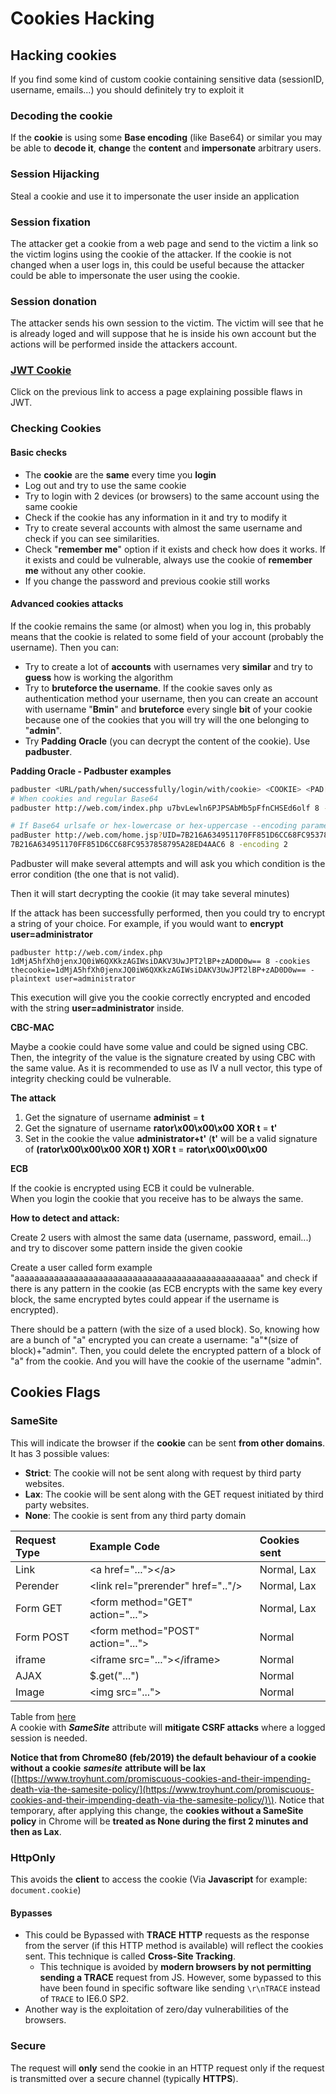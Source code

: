 # Cookies Hacking

## Hacking cookies

If you find some kind of custom cookie containing sensitive data \(sessionID, username, emails...\) you should definitely try to exploit it

### Decoding the cookie

If the **cookie** is using some **Base encoding** \(like Base64\) or similar you may be able to **decode it**, **change** the **content** and **impersonate** arbitrary users.

### Session Hijacking

Steal a cookie and use it to impersonate the user inside an application

### Session fixation

The attacker get a cookie from a web page and send to the victim a link so the victim logins using the cookie of the attacker. If the cookie is not changed when a user logs in, this could be useful because the attacker could be able to impersonate the user using the cookie.

### Session donation

The attacker sends his own session to the victim. The victim will see that he is already loged and will suppose that he is inside his own account but the actions will be performed inside the attackers account.

### [JWT Cookie](hacking-jwt-json-web-tokens.md)

Click on the previous link to access a page explaining possible flaws in JWT.

### Checking Cookies

#### **Basic checks**

* The **cookie** are the **same** every time you **login**
* Log out and try to use the same cookie
* Try to login with 2 devices \(or browsers\) to the same account using the same cookie
* Check if the cookie has any information in it and try to modify it
* Try to create several accounts with almost the same username and check if you can see similarities.
* Check "**remember me**" option if it exists and check how does it works. If it exists and could be vulnerable, always use the cookie of **remember me** without any other cookie.
* If you change the password and previous cookie still works

#### **Advanced cookies attacks**

If the cookie remains the same \(or almost\) when you log in, this probably means that the cookie is related to some field of your account \(probably the username\). Then you can:

* Try to create a lot of **accounts** with usernames very **similar** and try to **guess** how is working the algorithm
* Try to **bruteforce the username**. If the cookie saves only as authentication method your username, then you can create an account with username "**Bmin**" and **bruteforce** every single **bit** of your cookie because one of the cookies that you will try will the one belonging to "**admin**".
* Try **Padding** **Oracle** \(you can decrypt the content of the cookie\). Use **padbuster**.

**Padding Oracle - Padbuster examples**

```bash
padbuster <URL/path/when/successfully/login/with/cookie> <COOKIE> <PAD[8-16]>
# When cookies and regular Base64
padbuster http://web.com/index.php u7bvLewln6PJPSAbMb5pFfnCHSEd6olf 8 -cookies auth=u7bvLewln6PJPSAbMb5pFfnCHSEd6olf

# If Base64 urlsafe or hex-lowercase or hex-uppercase --encoding parameter is needed, for example:
padBuster http://web.com/home.jsp?UID=7B216A634951170FF851D6CC68FC9537858795A28ED4AAC6
7B216A634951170FF851D6CC68FC9537858795A28ED4AAC6 8 -encoding 2
```

Padbuster will make several attempts and will ask you which condition is the error condition \(the one that is not valid\).

Then it will start decrypting the cookie \(it may take several minutes\)

If the attack has been successfully performed, then you could try to encrypt a string of your choice. For example,  if you would want to **encrypt** **user=administrator**

```text
padbuster http://web.com/index.php 1dMjA5hfXh0jenxJQ0iW6QXKkzAGIWsiDAKV3UwJPT2lBP+zAD0D0w== 8 -cookies thecookie=1dMjA5hfXh0jenxJQ0iW6QXKkzAGIWsiDAKV3UwJPT2lBP+zAD0D0w== -plaintext user=administrator
```

This execution will give you the cookie correctly encrypted and encoded with the string **user=administrator** inside.

**CBC-MAC**

Maybe a cookie could have some value and could be signed using CBC. Then, the integrity of the value is the signature created by using CBC with the same value. As it is recommended to use as IV a null vector, this type of integrity checking could be vulnerable.

**The attack**

1. Get the signature of username **administ** =  **t**
2. Get the signature of username **rator\x00\x00\x00 XOR t** = **t'**
3. Set in the cookie the value **administrator+t'** \(**t'** will be a valid signature of **\(rator\x00\x00\x00 XOR t\) XOR t** = **rator\x00\x00\x00**

**ECB**

If the cookie is encrypted using ECB it could be vulnerable.  
When you login the cookie that you receive has to be always the same.

**How to detect and attack:**

Create 2 users with almost the same data \(username, password, email...\) and try to discover some pattern inside the given cookie

Create a user called form example "aaaaaaaaaaaaaaaaaaaaaaaaaaaaaaaaaaaaaaaaaaaaaaaaaa" and check if there is any pattern in the cookie \(as ECB encrypts with the same key every block, the same encrypted bytes could appear if the username is encrypted\).

There should be a pattern \(with the size of a used block\). So, knowing how are a bunch of "a" encrypted you can create a username: "a"\*\(size of block\)+"admin". Then, you could delete the encrypted pattern of a block of "a" from the cookie. And you will have the cookie of the username "admin".

## Cookies Flags

### SameSite

This will indicate the browser if the **cookie** can be sent **from other domains**. It has 3 possible values:

* **Strict**: The cookie will not be sent along with request by third party websites.
* **Lax**: The cookie will be sent along with the GET request initiated by third party websites.
* **None**: The cookie is sent from any third party domain

| **Request Type** | **Example Code** | **Cookies sent** |
| :--- | :--- | :--- |
| Link | &lt;a href="..."&gt;&lt;/a&gt; | Normal, Lax |
| Perender | &lt;link rel="prerender" href=".."/&gt; | Normal, Lax |
| Form GET | &lt;form method="GET" action="..."&gt; | Normal, Lax |
| Form POST | &lt;form method="POST" action="..."&gt; | Normal |
| iframe | &lt;iframe src="..."&gt;&lt;/iframe&gt; | Normal |
| AJAX | $.get\("..."\) | Normal |
| Image | &lt;img src="..."&gt; | Normal |

Table from [here](https://www.netsparker.com/blog/web-security/same-site-cookie-attribute-prevent-cross-site-request-forgery/)  
A cookie with _**SameSite**_ attribute will **mitigate CSRF attacks** where a logged session is needed.

**Notice that from Chrome80 \(feb/2019\) the default behaviour of a cookie without a cookie** _**samesite**_ **attribute will be lax** \([https://www.troyhunt.com/promiscuous-cookies-and-their-impending-death-via-the-samesite-policy/](https://www.troyhunt.com/promiscuous-cookies-and-their-impending-death-via-the-samesite-policy/)\). Notice that temporary, after applying this change, the **cookies without a SameSite** **policy** in Chrome will be **treated as None during the first 2 minutes and then as Lax**.

### HttpOnly

This avoids the **client** to access the cookie \(Via **Javascript** for example: `document.cookie`\)

#### **Bypasses**

* This could be Bypassed with **TRACE** **HTTP** requests as the response from the server \(if this HTTP method is available\) will reflect the cookies sent. This technique is called **Cross-Site Tracking**.
  * This technique is avoided by **modern browsers by not permitting sending a TRACE** request from JS. However, some bypassed to this have been found in specific software like sending `\r\nTRACE` instead of `TRACE` to IE6.0 SP2.
* Another way is the exploitation of zero/day vulnerabilities of the browsers.

### Secure

The request will **only** send the cookie in an HTTP request only if the request is transmitted over a secure channel \(typically **HTTPS**\).

